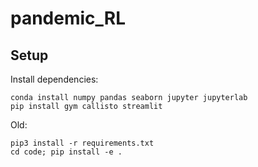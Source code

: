 # pandemic_RL

## Setup

Install dependencies:

```
conda install numpy pandas seaborn jupyter jupyterlab
pip install gym callisto streamlit
```

Old:

```
pip3 install -r requirements.txt
cd code; pip install -e .
```